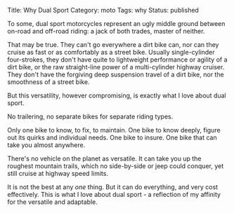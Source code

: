 Title: Why Dual Sport
Category: moto
Tags: why
Status: published

To some, dual sport motorcycles represent an ugly middle ground between on-road and off-road riding: a jack of both trades, master of neither. 

That may be true. They can't go everywhere a dirt bike can, nor can they cruise as fast or as comfortably as a street bike. Usually single-cylinder four-strokes, they don't have quite to lightweight performance or agility of a dirt bike, or the raw straight-line power of a multi-cylinder highway cruiser. They don't have the forgiving deep suspension travel of a dirt bike, nor the smoothness of a street bike. 

But this versatility, however compromising, is exactly what I love about dual sport.

No trailering, no separate bikes for separate riding types. 

Only one bike to know, to fix, to maintain. One bike to know deeply, figure out its quirks and individual needs. One bike to insure. One bike that can take you almost anywhere.

There's no vehicle on the planet as versatile. It can take you up the roughest mountain trails, which no side-by-side or jeep could conquer, yet still cruise at highway speed limits. 

It is not the best at any _one_ thing. But it can do everything, and very cost effectively. This is what I love about dual sport - a reflection of my affinity for the versatile and adaptable.






